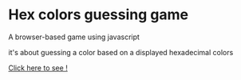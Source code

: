 <h1>Hex colors guessing game</h1>
<p>A browser-based game using javascript</p>
<p>it's about guessing a color based on a displayed hexadecimal colors</p>
<a href='https://lulay2020.github.io/theWebDevBootcamp/colorGame/'>Click here to see !</a>
